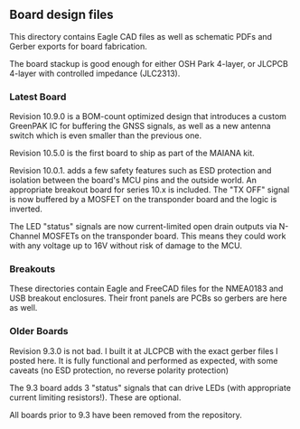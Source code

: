 ## Board design files

This directory contains Eagle CAD files as well as schematic PDFs and Gerber exports for board fabrication.

The board stackup is good enough for either OSH Park 4-layer, or JLCPCB 4-layer with controlled impedance (JLC2313). 


### Latest Board
Revision 10.9.0 is a BOM-count optimized design that introduces a custom GreenPAK IC for buffering the GNSS signals, as well as a new
antenna switch which is even smaller than the previous one.

Revision 10.5.0 is the first board to ship as part of the MAIANA kit.

Revision 10.0.1. adds a few safety features such as ESD protection and isolation between the board's MCU pins and the outside world.
An appropriate breakout board for series 10.x is included. The "TX OFF" signal is now buffered by a MOSFET on the transponder board and the
logic is inverted.

The LED "status" signals are now current-limited open drain outputs via N-Channel MOSFETs on the transponder board. This means they could work
with any voltage up to 16V without risk of damage to the MCU.

### Breakouts
These directories contain Eagle and FreeCAD files for the NMEA0183 and USB breakout enclosures. Their front panels are PCBs so gerbers are
here as well.

### Older Boards
Revision 9.3.0 is not bad. I built it at JLCPCB with the exact gerber files I posted here. It is fully functional and performed as expected,
with some caveats (no ESD protection, no reverse polarity protection)

The 9.3 board adds 3 "status" signals that can drive LEDs (with appropriate current limiting resistors!). These are optional.

All boards prior to 9.3 have been removed from the repository.


